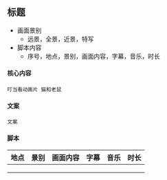 ## 标题

- 画面景别
  - 远景，全景，近景，特写
- 脚本内容
  - 序号，地点，景别，画面内容，字幕，音乐，时长

#### 核心内容

	叮当看动画片 猫和老鼠

#### 文案

	文案

#### 脚本

| 地点 | 景别 | 画面内容 | 字幕 | 音乐 | 时长 |
| :--: | :--: | :------: | :--: | :--: | :--: |
|      |      |          |      |      |      |
|      |      |          |      |      |      |
|      |      |          |      |      |      |

